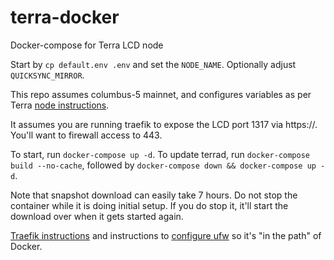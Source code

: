 # terra-docker

Docker-compose for Terra LCD node

Start by `cp default.env .env` and set the `NODE_NAME`. Optionally adjust `QUICKSYNC_MIRROR`.

This repo assumes columbus-5 mainnet, and configures variables as per Terra [node instructions](https://docs.terra.money/How-to/Run-a-full-Terra-node/).

It assumes you are running traefik to expose the LCD port 1317 via https://. You'll want to firewall access to 443.

To start, run `docker-compose up -d`. To update terrad, run `docker-compose build --no-cache`, followed by
`docker-compose down && docker-compose up -d`.

Note that snapshot download can easily take 7 hours. Do not stop the container while it is doing initial setup. If you
do stop it, it'll start the download over when it gets started again.

[Traefik instructions](https://eth-docker.net/docs/Usage/ReverseProxy) and instructions to [configure ufw](https://eth-docker.net/docs/Support/Cloud) so it's "in the path" of Docker.
